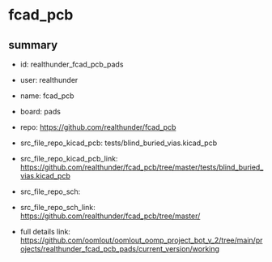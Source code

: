 # fcad_pcb
 
## summary 
* id: realthunder_fcad_pcb_pads
* user: realthunder
* name: fcad_pcb
* board: pads
* repo: https://github.com/realthunder/fcad_pcb
* src_file_repo_kicad_pcb: tests/blind_buried_vias.kicad_pcb
* src_file_repo_kicad_pcb_link: https://github.com/realthunder/fcad_pcb/tree/master/tests/blind_buried_vias.kicad_pcb


* src_file_repo_sch: 
* src_file_repo_sch_link: https://github.com/realthunder/fcad_pcb/tree/master/
* full details link: https://github.com/oomlout/oomlout_oomp_project_bot_v_2/tree/main/projects/realthunder_fcad_pcb_pads/current_version/working  







